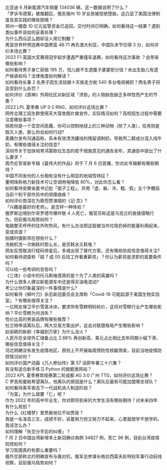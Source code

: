比亚迪 6 月新能源汽车销量 134036 辆，这一数据说明了什么？  
「罗诉韦德案」被推翻后，俄亥俄州 10 岁女孩被拒绝堕胎，这凸显了美国法律制度及其实践的哪些困境？  
郑州一楼盘 10 亿元监管资金已追回，交付时间已明确，如何看待这一结果？遇到类似事件该如何妥善处理？  
为什么西瓜这么甜却没人用它制糖？  
男篮世界杯预选赛中国男篮 48:71 再负澳大利亚，中国队末节仅得 3 分，如何评价本场比赛？  
2022 F1 英国大奖赛周冠宇起步遭遇严重撞车退赛，如何看待这次事故 ？会带来哪些影响？  
如何看待男子身亡获赔 195 万，怕儿媳不生遗腹子婆婆拒分钱？未出生胎儿有遗产继承权吗？法律角度如何解读？  
如何看待长春 2 名男子因生活拮据十天偷走方舱 540 多台电视被抓？两名男子将会受到什么处罚？  
如何评价《原神》外网社区对新区域「须弥」的人物肤色缺乏多样性而产生的节奏？  
2022 LPL 夏季赛 UP 0:2 RNG，如何评价这场比赛？  
网传北理工招生群使用天大宿舍图片做宣传，实际情况如何？高校招生过程中需要注意哪些事项？  
倘若你是一个亚空间恶魔，你可以控制地球上的三种动物（除了人类），任务则是毁灭人类，那么你会如何行动?  
麦趣尔发布沟通函称，系未有效清洗罐线的残留调制奶，导致丙二醇成分混入纯牛奶，有哪些值得关注的信息?  
深圳市关于加快培育鸿蒙欧拉生态的若干措施意见的通告发布，其通告中提出了什么要求？  
周杰伦官宣新专辑《最伟大的作品》将于 7 月 6 日首播，你对此专辑都有哪些期待？  
中国不同省份的人长相有没有什么明显的地域性特征？  
董明珠称格力新技术可让空调用电降低 80%，对此你怎么看？  
如何看待安徽省委书记批「面子工程」，并用「虚、躲、冷、粗、假」五个字概括当前个别干部作风中的顽瘴痼疾？  
如何评价周深在为歌而赞演唱的《记·念》?  
「兴趣是最好的老师」，是怎样一种体验？  
俄罗斯边境别尔哥罗德市爆炸致 4 人死亡，俄官员称这是乌克兰的直接侵略行为，目前俄乌局势如何？  
电脑整天呼呼的往外吹热风，有什么办法把这股被当作垃圾扔掉的能量利用起来，变成资源？  
拍摄时摄影师在想些什么？  
洗碗机洗一次碗耗时那么长，是否耗水又耗电？  
网友反馈取消行程码带星后，多城出现了替代方案，还有哪些防疫信息值得关注?  
如何看待调查称「超 7 成 00 后找工作看重薪资」？你认为薪资是求职的首要条件吗？  
可以给一些考研的忠告吗？  
《三体》小说中的托马斯维德真的是个为了人类的英雄吗？  
为什么很多人建议新能源车中还是得买油电混动?  
考公让你印象最深的一件事情是什么?  
如何看待《柳叶刀》杂志新冠委员会主席称「Covid-19 可能起源于美国生物实验室」？有哪些值得关注？  
一亿网友保卫平价雪莲冰块，要求所有雪糕明码标价，这将对雪糕行业产生哪些影响？平价雪糕为何消失？  
性价比高的男装品牌有哪些推荐？  
杜兰特申请离队后，两大交易方案出炉，这会对联盟格局产生哪些影响？  
赵丽颖的新剧《幸福到万家》为什么没火？  
人民币在全球外汇储备占比 2.88% 再创新高，美元占比相比去年同期小幅下滑，哪些信息值得关注？  
河北明确没有发生疫情地区，原则上不开展每周预防性核酸筛查，目前当地疫情防控情况如何？  
如何评价国产动画《凡人修仙传》第 57 话即年番三十六集？  
有没有适合新手练习 Python 的做题类网站？  
2022 KPL 夏季赛常规赛第二轮成都 AG 3:0 广州 TTG，如何评价这场比赛？  
C 罗告知曼联希望离队，他离队的原因是什么？离队后最有可能加盟哪支球队？  
如何看待美军表态下一代战机进入制造阶段？  
「为富」为什么就要「仁」呢？  
作为 2022 年的高中毕业生，你对即将到来的大学生活有哪些期待？对未来四年有什么规划？  
为什么《红楼梦》里贾赦地位不如贾政？  
我是一名准高三生，成绩不好。说着努力但又努力不起来，心里面想学不想学的，我该怎么办？  
如何理解「失恋分手后的纠缠」？  
7 月 2 日中国台湾新增本土新冠确诊病例 34827 例，死亡 96 例，目前台湾疫情防控如何？  
学习氛围真的有那么重要吗？  
俄外交部称北约明确宣布与俄对抗，俄军总参谋长格拉西莫夫赴特别军事行动前线视察，目前俄乌局势如何？  
